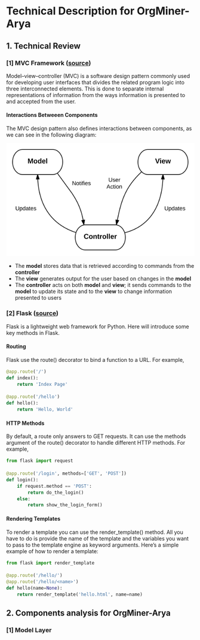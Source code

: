 # Technical Description for OrgMiner-Arya

## 1. Technical Review

### [1] MVC Framework ([source](https://en.wikipedia.org/wiki/Model%E2%80%93view%E2%80%93controller))

Model–view–controller (MVC) is a software design pattern commonly used for developing user interfaces that divides the related program logic into three interconnected elements. This is done to separate internal representations of information from the ways information is presented to and accepted from the user.

#### Interactions Betweeen Components

The MVC design pattern also defines interactions between components, as we can see in the following diagram:

![MVC diagram](Pic/mvc_diagram.png)

- The **model** stores data that is retrieved according to commands from the **controller**
- The **view** generates output for the user based on changes in the **model**
- The **controller** acts on both **model** and **view**; it sends commands to the **model** to update its state and to the **view** to change information presented to users

### [2] Flask ([source](https://flask.palletsprojects.com/en/1.1.x/))

Flask is a lightweight web framework for Python. Here will introduce some key methods in Flask.

#### Routing

Flask use the route() decorator to bind a function to a URL. For example,

```python
@app.route('/')
def index():
    return 'Index Page'

@app.route('/hello')
def hello():
    return 'Hello, World'
```

#### HTTP Methods

By default, a route only answers to GET requests. It can use the methods argument of the route() decorator to handle different HTTP methods. For example,

```python
from flask import request

@app.route('/login', methods=['GET', 'POST'])
def login():
    if request.method == 'POST':
        return do_the_login()
    else:
        return show_the_login_form()
```

#### Rendering Templates

To render a template you can use the render_template() method. All you have to do is provide the name of the template and the variables you want to pass to the template engine as keyword arguments. Here’s a simple example of how to render a template:

```python
from flask import render_template

@app.route('/hello/')
@app.route('/hello/<name>')
def hello(name=None):
    return render_template('hello.html', name=name)
```

## 2. Components analysis for OrgMiner-Arya

### [1] Model Layer
